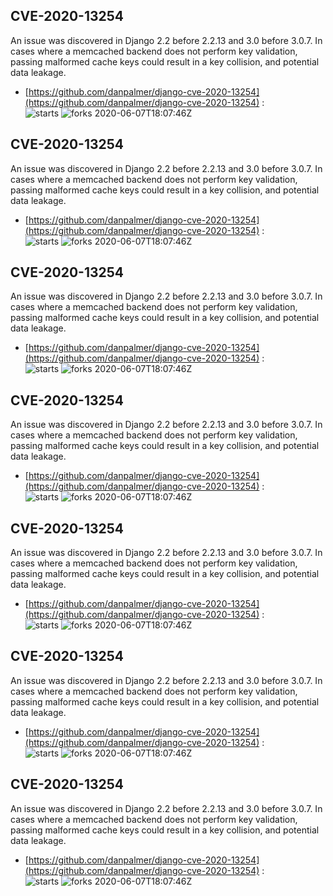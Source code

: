 ## CVE-2020-13254
 An issue was discovered in Django 2.2 before 2.2.13 and 3.0 before 3.0.7. In cases where a memcached backend does not perform key validation, passing malformed cache keys could result in a key collision, and potential data leakage.

- [https://github.com/danpalmer/django-cve-2020-13254](https://github.com/danpalmer/django-cve-2020-13254) :  
![starts](https://img.shields.io/github/stars/danpalmer/django-cve-2020-13254.svg) 
![forks](https://img.shields.io/github/forks/danpalmer/django-cve-2020-13254.svg) 
2020-06-07T18:07:46Z

## CVE-2020-13254
 An issue was discovered in Django 2.2 before 2.2.13 and 3.0 before 3.0.7. In cases where a memcached backend does not perform key validation, passing malformed cache keys could result in a key collision, and potential data leakage.

- [https://github.com/danpalmer/django-cve-2020-13254](https://github.com/danpalmer/django-cve-2020-13254) :  
![starts](https://img.shields.io/github/stars/danpalmer/django-cve-2020-13254.svg) 
![forks](https://img.shields.io/github/forks/danpalmer/django-cve-2020-13254.svg) 
2020-06-07T18:07:46Z

## CVE-2020-13254
 An issue was discovered in Django 2.2 before 2.2.13 and 3.0 before 3.0.7. In cases where a memcached backend does not perform key validation, passing malformed cache keys could result in a key collision, and potential data leakage.

- [https://github.com/danpalmer/django-cve-2020-13254](https://github.com/danpalmer/django-cve-2020-13254) :  
![starts](https://img.shields.io/github/stars/danpalmer/django-cve-2020-13254.svg) 
![forks](https://img.shields.io/github/forks/danpalmer/django-cve-2020-13254.svg) 
2020-06-07T18:07:46Z

## CVE-2020-13254
 An issue was discovered in Django 2.2 before 2.2.13 and 3.0 before 3.0.7. In cases where a memcached backend does not perform key validation, passing malformed cache keys could result in a key collision, and potential data leakage.

- [https://github.com/danpalmer/django-cve-2020-13254](https://github.com/danpalmer/django-cve-2020-13254) :  
![starts](https://img.shields.io/github/stars/danpalmer/django-cve-2020-13254.svg) 
![forks](https://img.shields.io/github/forks/danpalmer/django-cve-2020-13254.svg) 
2020-06-07T18:07:46Z

## CVE-2020-13254
 An issue was discovered in Django 2.2 before 2.2.13 and 3.0 before 3.0.7. In cases where a memcached backend does not perform key validation, passing malformed cache keys could result in a key collision, and potential data leakage.

- [https://github.com/danpalmer/django-cve-2020-13254](https://github.com/danpalmer/django-cve-2020-13254) :  
![starts](https://img.shields.io/github/stars/danpalmer/django-cve-2020-13254.svg) 
![forks](https://img.shields.io/github/forks/danpalmer/django-cve-2020-13254.svg) 
2020-06-07T18:07:46Z

## CVE-2020-13254
 An issue was discovered in Django 2.2 before 2.2.13 and 3.0 before 3.0.7. In cases where a memcached backend does not perform key validation, passing malformed cache keys could result in a key collision, and potential data leakage.

- [https://github.com/danpalmer/django-cve-2020-13254](https://github.com/danpalmer/django-cve-2020-13254) :  
![starts](https://img.shields.io/github/stars/danpalmer/django-cve-2020-13254.svg) 
![forks](https://img.shields.io/github/forks/danpalmer/django-cve-2020-13254.svg) 
2020-06-07T18:07:46Z

## CVE-2020-13254
 An issue was discovered in Django 2.2 before 2.2.13 and 3.0 before 3.0.7. In cases where a memcached backend does not perform key validation, passing malformed cache keys could result in a key collision, and potential data leakage.

- [https://github.com/danpalmer/django-cve-2020-13254](https://github.com/danpalmer/django-cve-2020-13254) :  
![starts](https://img.shields.io/github/stars/danpalmer/django-cve-2020-13254.svg) 
![forks](https://img.shields.io/github/forks/danpalmer/django-cve-2020-13254.svg) 
2020-06-07T18:07:46Z

